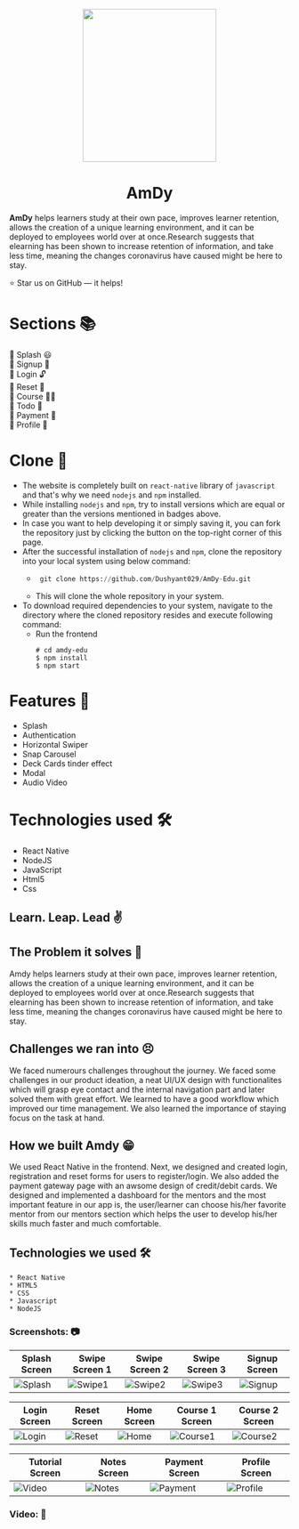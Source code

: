 <p align="center">
    <img src="https://user-images.githubusercontent.com/55031190/133921162-8d1e45de-5463-451e-a3cc-e1a100401a51.png" width="240" height="275">
</p>
<h1 align="center">AmDy</h1>

**AmDy** helps learners study at their own pace, improves learner retention, allows the creation of a unique learning environment, and it can be deployed to employees world over at once.Research suggests that elearning has been shown to increase retention of information, and take less time, meaning the changes coronavirus have caused might be here to stay.

 

⭐ Star us on GitHub — it helps!


# Sections 📚

🏹 Splash 😃\
🏹 Signup 🔐\
🏹 Login 🔓\
🏹 Reset 🔐\
🏹 Course 👨‍🎓\
🏹 Todo 📝\
🏹 Payment 💸\
🏹 Profile 👤

# Clone 📑

- The website is completely built on `react-native` library of `javascript` and that's why we need `nodejs` and `npm` installed.
- While installing `nodejs` and `npm`, try to install versions which are equal or greater than the versions mentioned in badges above.
- In case you want to help developing it or simply saving it, you can fork the repository just by clicking the button on the top-right corner of this page.
- After the successful installation of `nodejs` and `npm`, clone the repository into your local system using below command:
  - ```python
     git clone https://github.com/Dushyant029/AmDy-Edu.git
    ```
  - This will clone the whole repository in your system.
- To download required dependencies to your system, navigate to the directory where the cloned repository resides and execute following command:
  - Run the frontend
     ```
     # cd amdy-edu
     $ npm install
     $ npm start
     ```

# Features 🔌

- Splash
- Authentication
- Horizontal Swiper
- Snap Carousel
- Deck Cards tinder effect
- Modal
- Audio Video 

# Technologies used 🛠️

- React Native
- NodeJS
- JavaScript
- Html5
- Css


## Learn. Leap. Lead ✌

## The Problem it solves 🤔
Amdy helps learners study at their own pace, improves learner retention, allows the creation of a unique learning environment, and it can be deployed to employees world over at once.Research suggests that elearning has been shown to increase retention of information, and take less time, meaning the changes coronavirus have caused might be here to stay.

## Challenges we ran into 😣
We faced numerours challenges throughout the journey. We faced some challenges in our product ideation, a neat UI/UX design with functionalites which will grasp eye contact and the internal navigation part and later solved them with great effort. We learned to have a good workflow which improved our time management. We also learned the importance of staying focus on the task at hand.

## How we built Amdy 😁
We used React Native in the frontend. Next, we designed and created login, registration and reset forms for users to register/login. We also added the payment gateway page with an awsome design of credit/debit cards. We designed and implemented a dashboard for the mentors and the most important feature in our app is, the user/learner can choose his/her favorite mentor from our mentors section which helps the user to develop his/her skills much faster and much comfortable.

## Technologies we used 🛠️
    * React Native
    * HTML5
    * CSS
    * Javascript
    * NodeJS
    
### Screenshots: 📷

| Splash Screen | Swipe Screen 1 | Swipe Screen 2 | Swipe Screen 3 | Signup Screen |
| --- | --- | --- | --- | --- |
| ![Splash](https://user-images.githubusercontent.com/55031190/133919742-8288c4d3-5327-445b-8a0e-de82968f640e.png) | ![Swipe1](https://user-images.githubusercontent.com/55031190/133919737-5ceaeb39-a38d-49ce-84ad-a9d1ce6cd2b7.png) | ![Swipe2](https://user-images.githubusercontent.com/55031190/133919739-3f5ee923-e705-4830-9a20-d2fbe5ade7df.png) | ![Swipe3](https://user-images.githubusercontent.com/55031190/133919740-9847d80e-b0a2-418d-8598-fe444934dcfe.png) | ![Signup](https://user-images.githubusercontent.com/55031190/133919741-fc35019d-1e66-41be-8ee1-2aca8f70e1ab.png) |

| Login Screen | Reset Screen | Home Screen | Course 1 Screen | Course 2 Screen | 
| --- | --- | --- | --- | --- |
| ![Login](https://user-images.githubusercontent.com/55031190/133919928-41d48eb4-da1a-430a-8603-6e0a17161fc3.png) | ![Reset](https://user-images.githubusercontent.com/55031190/133919930-50b8f60a-1e1a-4a9c-90b6-9fa6eafbd996.png) |![Home](https://user-images.githubusercontent.com/55031190/133919931-e17525f2-e443-4afd-a433-9525ac3c88ee.png)  | ![Course1](https://user-images.githubusercontent.com/55031190/133919933-464ef25c-ca0a-4641-99f8-9eb0b0716750.png) | ![Course2](https://user-images.githubusercontent.com/55031190/133919917-b4b04bb2-a87d-4336-9b41-237c071a4d21.png) |

| Tutorial Screen | Notes Screen | Payment Screen | Profile Screen |
| --- | --- | --- | --- |
| ![Video](https://user-images.githubusercontent.com/55031190/133920285-c3722df2-eec7-488d-8689-0a7bacf35ddf.png) | ![Notes](https://user-images.githubusercontent.com/55031190/133920286-6f396288-8e32-41b5-84ae-453813d86206.png) | ![Payment](https://user-images.githubusercontent.com/55031190/133920287-f5a74525-7f13-4d62-a1da-dca1e3ceb1d9.png) | ![Profile](https://user-images.githubusercontent.com/55031190/133920288-6bb72e6a-6ab7-46f5-915e-adc98261def9.png) |

### Video: 🎥

